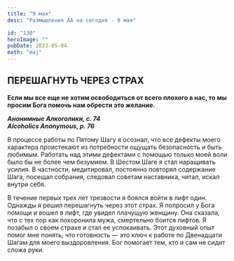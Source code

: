 ```yaml
---
title: "9 мая"
desc: "Размышления АА на сегодня - 9 мая"

id: "130"
heroImage: ""
pubDate: 2023-05-04
moth: "maj"
---
```


## ПЕРЕШАГНУТЬ ЧЕРЕЗ СТРАХ

**Если мы все еще не хотим освободиться от всего плохого в нас, то мы просим
Бога помочь нам обрести это желание.**

**_Анонимные Алкоголики, с. 74  
Alcoholics Anonymous, p. 76_**

В процессе работы по Пятому Шагу я осознал, что все дефекты моего характера
проистекают из потребности ощущать безопасность и быть любимым. Работать над
этими дефектами с помощью только моей воли было бы не более чем безумием. В
Шестом Шаге я стал наращивать усилия. В частности, медитировал, постоянно
повторял содержание Шага, посещал собрания, следовал советам наставника,
читал, искал внутри себя.

В течение первых трех лет трезвости я боялся войти в лифт один. Однажды я
решил перешагнуть через этот страх. Я попросил у Бога помощи и вошел в лифт,
где увидел плачущую женщину. Она сказала, что с тех пор как похоронила мужа,
смертельно боится лифтов. Я позабыл о своем страхе и стал ее успокаивать. Этот
духовный опыт помог мне понять, что готовность — это ключ к работе по
Двенадцати Шагам для моего выздоровления. Бог помогает тем, кто и сам не сидит
сложа руки.
